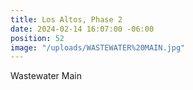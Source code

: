 ```yaml
---
title: Los Altos, Phase 2
date: 2024-02-14 16:07:00 -06:00
position: 52
image: "/uploads/WASTEWATER%20MAIN.jpg"
---
```


Wastewater Main